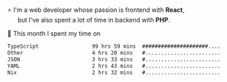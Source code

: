 ⭐ I'm a web developer whose passion is frontend with <b>React</b>,<br/>
&nbsp; &nbsp; &nbsp; but I've also spent a lot of time in backend with <b>PHP</b>.

📅 This month I spent my time on

<!--START_SECTION:waka-->

```txt
TypeScript                 99 hrs 59 mins  #####################....   84.52 %
Other                      4 hrs 20 mins   #........................   03.67 %
JSON                       3 hrs 33 mins   #........................   03.01 %
YAML                       2 hrs 43 mins   #........................   02.31 %
Nix                        2 hrs 32 mins   #........................   02.15 %
```

<!--END_SECTION:waka-->
